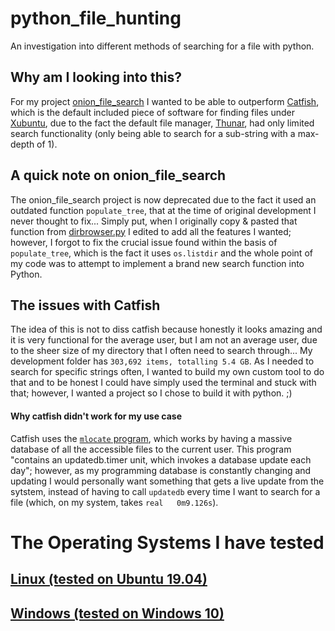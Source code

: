 # python_file_hunting
An investigation into different methods of searching for a file with python.

## Why am I looking into this?
For my project [onion_file_search](https://github.com/jimbob88/onion_file_search) I wanted to be able to outperform [Catfish](https://launchpad.net/catfish-search), which is the default included piece of software for finding files under [Xubuntu](https://xubuntu.org/), due to the fact the default file manager, [Thunar](https://en.wikipedia.org/wiki/Thunar), had only limited search functionality (only being able to search for a sub-string with a max-depth of 1).   

## A quick note on onion_file_search
The onion_file_search project is now deprecated due to the fact it used an outdated function `populate_tree`, that at the time of original development I never thought to fix... Simply put, when I originally copy & pasted that function from [dirbrowser.py](https://www.google.com/url?sa=t&rct=j&q=&esrc=s&source=web&cd=1&ved=2ahUKEwjK5duW3JroAhXoUBUIHR--AaIQFjAAegQIBhAB&url=https%3A%2F%2Fsvn.python.org%2Fprojects%2Fpython%2Ftrunk%2FDemo%2Ftkinter%2Fttk%2Fdirbrowser.py&usg=AOvVaw05IXaGmqBFfoZJ17jX1s4d) I edited to add all the features I wanted; however, I forgot to fix the crucial issue found within the basis of `populate_tree`, which is the fact it uses `os.listdir` and the whole point of my code was to attempt to implement a brand new search function into Python.

## The issues with Catfish
The idea of this is not to diss catfish because honestly it looks amazing and it is very functional for the average user, but I am not an average user, due to the sheer size of my directory that I often need to search through...  My development folder has `303,692 items, totalling 5.4 GB`. As I needed to search for specific strings often, I wanted to build my own custom tool to do that and to be honest I could have simply used the terminal and stuck with that; however, I wanted a project so I chose to build it with python. ;)

#### Why catfish didn't work for my use case
Catfish uses the [`mlocate` program](https://wiki.archlinux.org/index.php/Mlocate), which works by having a massive database of all the accessible files to the current user. This program "contains an updatedb.timer unit, which invokes a database update each day"; however, as my programming database is constantly changing and updating I would personally want something that gets a live update from the sytstem, instead of having to call `updatedb` every time I want to search for a file (which, on my system, takes `real	0m9.126s`).

# The Operating Systems I have tested

## [Linux (tested on Ubuntu 19.04)](https://github.com/jimbob88/python_file_hunting/tree/master/linux)
## [Windows (tested on Windows 10)](https://github.com/jimbob88/python_file_hunting/tree/master/windows)
